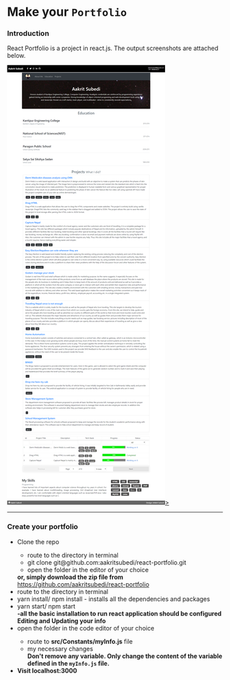 <h1>
    Make your <code>Portfolio</code>
</h1>
<h3>Introduction</h3>
<p>
    React Portfolio is a project in react.js. The output screenshots are attached below.
</p>
<div>
    <a href='portfolioAAkritS.png'><img src='portfolioAAkritS.png'>></a>
</div>
<hr/>
<h3>Create your portfolio</h3>
<ul>
    <li>Clone the repo</li>
    <ul>
        <li>route to the directory in terminal</li>
        <li>git clone git@github.com:aakritsubedi/react-portfolio.git</li>
        <li>open the folder in the editor of your choice</li>
    </ul>
    <b>or, simply download the zip file from </b><a href='https://github.com/aakritsubedi/react-portfolio'>https://github.com/aakritsubedi/react-portfolio</a>
    <li>route to the directory in terminal</li>
    <li>yarn install/ npm install - installs all the dependencies and packages</li>
    <li>yarn start/ npm start</li>
    <b>-all the basic installation to run react application should be configured</b>
    <br>
    <b>Editing and Updating your info</b>
    <li>open the folder in the code editor of your choice</li>
    <ul>
        <li>route to <b>src/Constants/myInfo.js</b> file</li>
        <li>my necessary changes</li>
        <b>Don't remove any variable. Only change the content of the variable defined in the <code>myInfo.js</code> file.
    </ul>
    <li>Visit localhost:3000 </li>
</ul>